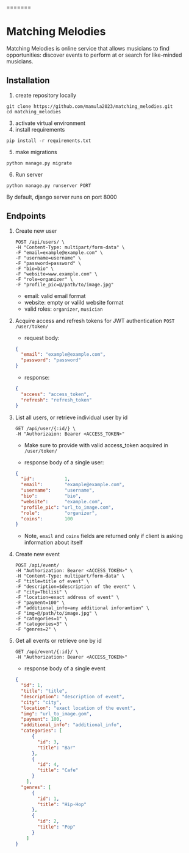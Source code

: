 =======
# Matching Melodies 

Matching Melodies is online service that allows musicians to find opportunities: discover events to perform at or search for like-minded musicians.


## Installation

1. create repository locally
  ```
  git clone https://github.com/mamula2023/matching_melodies.git
  cd matching_melodies
  ```
3. activate virtual environment
4. install requirements
  ``` 
  pip install -r requirements.txt 
  ```
5. make migrations
  ```
  python manage.py migrate
  ```
6. Run server 
  ``` 
  python manage.py runserver PORT
  ```
By default, django server runs on port 8000


## Endpoints 
1. Create new user 
    ```
    POST /api/users/ \
    -H "Content-Type: multipart/form-data" \
    -F "email=example@example.com" \
    -F "username=username" \
    -F "password=password" \
    -F "bio=bio" \
    -F "website=www.example.com" \
    -F "role=organizer" \
    -F "profile_pic=@/path/to/image.jpg"
    ```
  
    * email: valid email format
    * website: empty or valild website format
    * valid roles: ```organizer```, ```musician```

2. Acquire access and refresh tokens for JWT authentication
    `POST /user/token/`
    * request body:
    ```json
    {
      "email": "example@example.com",
      "password": "password"
    }
    ```
    * response:
    ```json
    {
      "access": "access_token",
      "refresh": "refresh_token"
    }
    ```
3. List all users, or retrieve individual user by id
    ```
    GET /api/user/{:id/} \
    -H "Authorizaion: Bearer <ACCESS_TOKEN>"
    ```
    * Make sure to provide with valid access_token acquired in `/user/token/`
    
    * response body of a single user:
    ```json
    {
      "id":           1,
      "email":        "example@example.com",
      "username":     "username",
      "bio":          "bio",
      "website":      "example.com",
      "profile_pic": "url_to_image.com",
      "role":         "organizer",
      "coins":        100
    }
    ```
    * Note, `email` and `coins` fields are returned only if client is asking information about itself 

4. Create new event 
    ```
    POST /api/event/
    -H "Authorization: Bearer <ACCESS_TOKEN>" \
    -H "Content-Type: multipart/form-data" \
    -F "title=title of event" \
    -F "description=$description of the event" \
    -F "city=Tbilisi" \
    -F "location=exact address of event" \
    -F "payment=100" \
    -F "additional_info=any additional inforamtion" \
    -F "img=@/path/to/image.jpg" \
    -F "categories=1" \
    -F "categories=3" \
    -F "genres=2" \
    ```

5. Get all events or retrieve one by id
    ```
    GET /api/event/{:id}/ \
    -H "Authorization: Bearer <ACCESS_TOKEN>"
    ```
    * response body of a single event
    ```json
    {
      "id": 1,
      "title": "title",
      "description": "description of event",
      "city": "city",
      "location": "exact location of the event",
      "img": "url_to_image.gom",
      "payment": 100,
      "additional_info": "additional_info",
      "categories": [
          {
            "id": 3,
            "title": "Bar"
          },
          {
            "id": 4,
            "title": "Cafe"
          }
        ],
      "genres": [
          {
            "id": 1,
            "title": "Hip-Hop"
          },
          {
            "id": 2,
            "title": "Pop"
          }
        ]  
    }
    ```
